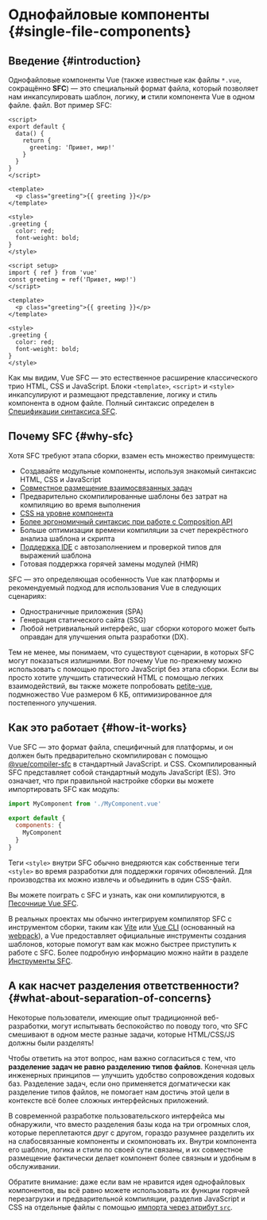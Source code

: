 # Однофайловые компоненты {#single-file-components}

## Введение {#introduction}

Однофайловые компоненты Vue (также известные как файлы `*.vue`, сокращённо **SFC**) — это специальный формат файла, который позволяет нам инкапсулировать шаблон, логику, **и** стили компонента Vue в одном файле. файл. Вот пример SFC:

<div class="options-api">

```vue
<script>
export default {
  data() {
    return {
      greeting: 'Привет, мир!'
    }
  }
}
</script>

<template>
  <p class="greeting">{{ greeting }}</p>
</template>

<style>
.greeting {
  color: red;
  font-weight: bold;
}
</style>
```

</div>

<div class="composition-api">

```vue
<script setup>
import { ref } from 'vue'
const greeting = ref('Привет, мир!')
</script>

<template>
  <p class="greeting">{{ greeting }}</p>
</template>

<style>
.greeting {
  color: red;
  font-weight: bold;
}
</style>
```

</div>

Как мы видим, Vue SFC — это естественное расширение классического трио HTML, CSS и JavaScript. Блоки `<template>`, `<script>` и `<style>` инкапсулируют и размещают представление, логику и стиль компонента в одном файле. Полный синтаксис определен в [Спецификации синтаксиса SFC](/api/sfc-spec).

## Почему SFC {#why-sfc}

Хотя SFC требуют этапа сборки, взамен есть множество преимуществ:

- Создавайте модульные компоненты, используя знакомый синтаксис HTML, CSS и JavaScript
- [Совместное размещение взаимосвязанных задач](#what-about-separation-of-concerns)
- Предварительно скомпилированные шаблоны без затрат на компиляцию во время выполнения
- [CSS на уровне компонента](/api/sfc-css-features)
- [Более эргономичный синтаксис при работе с Composition API](/api/sfc-script-setup)
- Больше оптимизации времени компиляции за счет перекрёстного анализа шаблона и скрипта
- [Поддержка IDE](/guide/scaling-up/tooling#ide-support) с автозаполнением и проверкой типов для выражений шаблона
- Готовая поддержка горячей замены модулей (HMR)

SFC — это определяющая особенность Vue как платформы и рекомендуемый подход для использования Vue в следующих сценариях:

- Одностраничные приложения (SPA)
- Генерация статического сайта (SSG)
- Любой нетривиальный интерфейс, шаг сборки которого может быть оправдан для улучшения опыта разработки (DX).

Тем не менее, мы понимаем, что существуют сценарии, в которых SFC могут показаться излишними. Вот почему Vue по-прежнему можно использовать с помощью простого JavaScript без этапа сборки. Если вы просто хотите улучшить статический HTML с помощью легких взаимодействий, вы также можете попробовать [petite-vue](https://github.com/vuejs/petite-vue), подмножество Vue размером 6 КБ, оптимизированное для постепенного улучшения.

## Как это работает {#how-it-works}

Vue SFC — это формат файла, специфичный для платформы, и он должен быть предварительно скомпилирован с помощью [@vue/compiler-sfc](https://github.com/vuejs/core/tree/main/packages/compiler-sfc) в стандартный JavaScript. и CSS. Скомпилированный SFC представляет собой стандартный модуль JavaScript (ES). Это означает, что при правильной настройке сборки вы можете импортировать SFC как модуль:

```js
import MyComponent from './MyComponent.vue'

export default {
  components: {
    MyComponent
  }
}
```

Теги `<style>` внутри SFC обычно внедряются как собственные теги `<style>` во время разработки для поддержки горячих обновлений. Для производства их можно извлечь и объединить в один CSS-файл.

Вы можете поиграть с SFC и узнать, как они компилируются, в [Песочнице Vue SFC](https://play.vuejs.org/).

В реальных проектах мы обычно интегрируем компилятор SFC с инструментом сборки, таким как [Vite](https://vitejs.dev/) или [Vue CLI](http://cli.vuejs.org/) (основанный на [webpack](https://webpack.js.org/)), а Vue предоставляет официальные инструменты создания шаблонов, которые помогут вам как можно быстрее приступить к работе с SFC. Более подробную информацию можно найти в разделе [Инструменты SFC](/guide/scaling-up/tooling).

## А как насчет разделения ответственности? {#what-about-separation-of-concerns}

Некоторые пользователи, имеющие опыт традиционной веб-разработки, могут испытывать беспокойство по поводу того, что SFC смешивают в одном месте разные задачи, которые HTML/CSS/JS должны были разделять!

Чтобы ответить на этот вопрос, нам важно согласиться с тем, что **разделение задач не равно разделению типов файлов**. Конечная цель инженерных принципов — улучшить удобство сопровождения кодовых баз. Разделение задач, если оно применяется догматически как разделение типов файлов, не помогает нам достичь этой цели в контексте всё более сложных интерфейсных приложений.

В современной разработке пользовательского интерфейса мы обнаружили, что вместо разделения базы кода на три огромных слоя, которые переплетаются друг с другом, гораздо разумнее разделить их на слабосвязанные компоненты и скомпоновать их. Внутри компонента его шаблон, логика и стили по своей сути связаны, и их совместное размещение фактически делает компонент более связным и удобным в обслуживании.

Обратите внимание: даже если вам не нравится идея однофайловых компонентов, вы всё равно можете использовать их функции горячей перезагрузки и предварительной компиляции, разделив JavaScript и CSS на отдельные файлы с помощью [импорта через атрибут `src`](/api/sfc-spec#src-imports).
